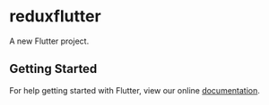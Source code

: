 # reduxflutter

A new Flutter project.

## Getting Started

For help getting started with Flutter, view our online
[documentation](https://flutter.io/).
